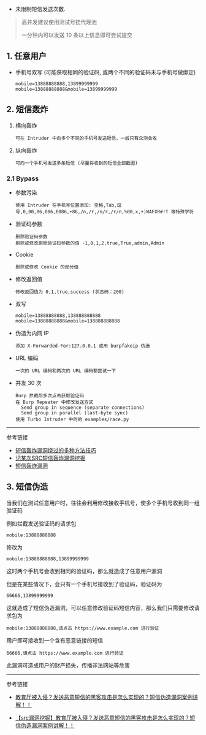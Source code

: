 - 未限制短信发送次数.


> 高并发建议使用测试号挂代理池
>
> 一分钟内可以发送 10 条以上信息即可尝试提交

## 1. 任意用户

- 手机号双写 (可能获取相同的验证码, 或两个不同的验证码未与手机号做绑定)

  ```
  mobile=13888888888,13899999999
  mobile=13888888888&mobile=13899999999
  ```

## 2. 短信轰炸

1. 横向轰炸

   ```
   可在 Intruder 中向多个不同的手机号发送短信，一般只有众测会收
   ```

2. 纵向轰炸

   ```
   可向一个手机号发送多条短信 (尽量将收到的短信全部截图)
   ```

### 2.1 Bypass

- 参数污染

  ```
  使用 Intruder 在手机号位置添加: 空格,Tab,逗号,0,00,86,086,0086,+86,/n,/r,/n/r,/r/n,%00,x,+)WAFXR#!T 等特殊字符
  ```

- 验证码参数

  ```
  删除验证码参数
  删除或修改删除验证码参数的值 -1,0,1,2,true,True,admin,Admin
  ```

- Cookie

  ```
  删除或修改 Cookie 的部分值
  ```

- 修改返回值

  ```
  修改返回值为 0,1,true,success (状态码：200)
  ```

- 双写

  ```
  mobile=13888888888,138888888888
  mobile=13888888888&mobile=138888888888
  ```

- 伪造为内网 IP

  ```
  添加 X-Forwarded-For:127.0.0.1 或用 burpfakeip 伪造
  ```

- URL 编码

  ```
  一次的 URL 编码和两次的 URL 编码都尝试一下
  ```

- 并发 30 次

  ```
  Burp 拦截后多次点击获取验证码
  在 Burp Repeater 中修改发送方式
  	Send group in sequence (separate connections)
  	Send group in parallel (last-byte sync)
  使用 Turbo Intruder 中的的 examples/race.py
  ```

---

参考链接

- [短信轰炸漏洞绕过的多种方法技巧](https://www.cnblogs.com/backlion/p/17294082.html)
- [记某次SRC短信轰炸漏洞挖掘](https://www.freebuf.com/articles/mobile/385471.html)
- [短信轰炸漏洞](https://www.bilibili.com/video/BV1TS411P7QF/?spm_id_from=333.337.search-card.all.click&vd_source=2dcc7806c9580af60063ca1edb63852d)

## 3. 短信伪造

当我们在测试任意用户时，往往会利用修改接收手机号，使多个手机号收到同一组验证码

例如拦截发送验证码的请求包

```
mobile:13888888888
```

修改为

```
mobile:13888888888,13899999999
```

这时两个手机号会收到相同的验证码，那么就造成了任意用户漏洞

但是在某些情况下，会只有一个手机号接收到了验证码，验证码为

```
66666,13899999999
```

这就造成了短信伪造漏洞，可以任意修改验证码短信内容，那么我们只需要修改请求包为

```
mobile:13888888888,请点击 https://www.example.com 进行验证
```

用户即可接收到一个含有恶意链接的短信

```
66666,请点击 https://www.example.com 进行验证
```

此漏洞可造成用户的财产损失，传播非法网站等危害

---

参考链接

- [教育厅被入侵？发送恶意短信的黑客攻击是怎么实现的？短信伪造漏洞案例讲解！！](https://mp.weixin.qq.com/s/6tvK1tyREzRtgZ2efu1qGA)


- [【src漏洞挖掘】教育厅被入侵？发送恶意短信的黑客攻击是怎么实现的？短信伪造漏洞案例讲解！！](https://www.bilibili.com/video/BV1dJ28YeEwU/?spm_id_from=333.1007.tianma.2-3-6.click&vd_source=2dcc7806c9580af60063ca1edb63852d)
